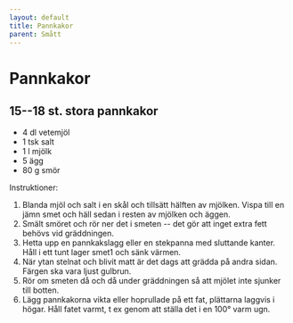 ```yaml
---
layout: default
title: Pannkakor
parent: Smått
---
```

# Pannkakor

## 15--18 st. stora pannkakor

-   4 dl vetemjöl
-   1 tsk salt
-   1 l mjölk
-   5 ägg
-   80 g smör

Instruktioner:

1.  Blanda mjöl och salt i en skål och tillsätt hälften av mjölken.
    Vispa till en jämn smet och häll sedan i resten av mjölken och
    äggen.
2.  Smält smöret och rör ner det i smeten -- det gör att inget extra
    fett behövs vid gräddningen.
3.  Hetta upp en pannkakslagg eller en stekpanna med sluttande kanter.
    Håll i ett tunt lager smet1 och sänk värmen.
4.  När ytan stelnat och blivit matt är det dags att grädda på andra
    sidan. Färgen ska vara ljust gulbrun.
5.  Rör om smeten då och då under gräddningen så att mjölet inte sjunker
    till botten.
6.  Lägg pannkakorna vikta eller hoprullade på ett fat, plättarna
    laggvis i högar. Håll fatet varmt, t ex genom att ställa det i en
    100° varm ugn.

